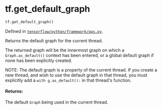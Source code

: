 <div itemscope itemtype="http://developers.google.com/ReferenceObject">
<meta itemprop="name" content="tf.get_default_graph" />
<meta itemprop="path" content="Stable" />
</div>

# tf.get_default_graph

``` python
tf.get_default_graph()
```



Defined in [`tensorflow/python/framework/ops.py`](https://www.tensorflow.org/code/tensorflow/python/framework/ops.py).

Returns the default graph for the current thread.

The returned graph will be the innermost graph on which a
`Graph.as_default()` context has been entered, or a global default
graph if none has been explicitly created.

NOTE: The default graph is a property of the current thread. If you
create a new thread, and wish to use the default graph in that
thread, you must explicitly add a `with g.as_default():` in that
thread's function.

#### Returns:

The default `Graph` being used in the current thread.